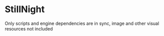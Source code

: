 # StillNight
Only scripts and engine dependencies are in sync, image and other visual resources not included
